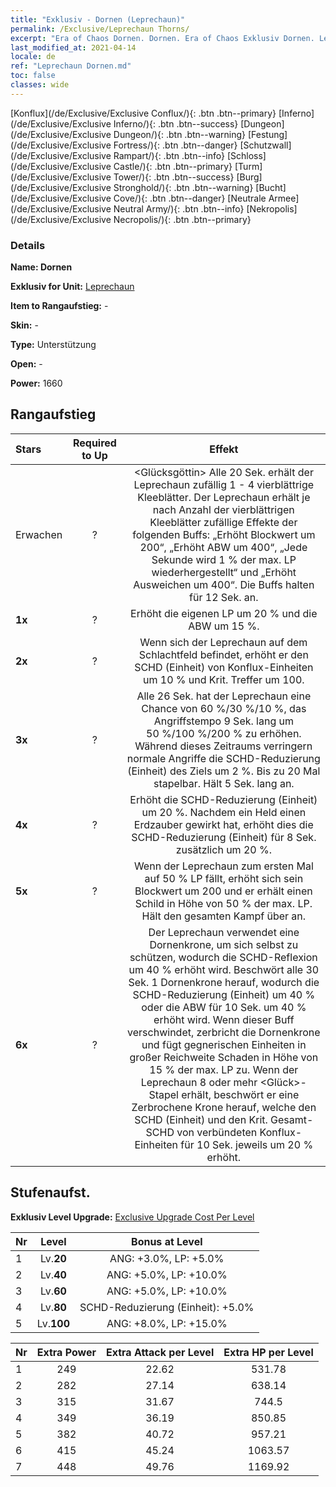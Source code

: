 ```yaml
---
title: "Exklusiv - Dornen (Leprechaun)"
permalink: /Exclusive/Leprechaun Thorns/
excerpt: "Era of Chaos Dornen. Dornen. Era of Chaos Exklusiv Dornen. Leprechaun Exklusiv."
last_modified_at: 2021-04-14
locale: de
ref: "Leprechaun Dornen.md"
toc: false
classes: wide
---
```

 [Konflux](/de/Exclusive/Exclusive Conflux/){: .btn .btn--primary} [Inferno](/de/Exclusive/Exclusive Inferno/){: .btn .btn--success} [Dungeon](/de/Exclusive/Exclusive Dungeon/){: .btn .btn--warning} [Festung](/de/Exclusive/Exclusive Fortress/){: .btn .btn--danger} [Schutzwall](/de/Exclusive/Exclusive Rampart/){: .btn .btn--info} [Schloss](/de/Exclusive/Exclusive Castle/){: .btn .btn--primary} [Turm](/de/Exclusive/Exclusive Tower/){: .btn .btn--success} [Burg](/de/Exclusive/Exclusive Stronghold/){: .btn .btn--warning} [Bucht](/de/Exclusive/Exclusive Cove/){: .btn .btn--danger} [Neutrale Armee](/de/Exclusive/Exclusive Neutral Army/){: .btn .btn--info} [Nekropolis](/de/Exclusive/Exclusive Necropolis/){: .btn .btn--primary} 

### Details
 **Name: Dornen** 

 **Exklusiv for Unit:** [Leprechaun](/de/units/Leprechaun/) 

 **Item to Rangaufstieg:** -

 **Skin:** -

 **Type:** Unterstützung

 **Open:** -

 **Power:** 1660

## Rangaufstieg

  |     Stars    |  Required to Up | Effekt |
  |:-------------|:---------------:|:---------------:|
  |  Erwachen  | ? | <Glücksgöttin> Alle 20 Sek. erhält der Leprechaun zufällig 1 - 4 vierblättrige Kleeblätter. Der Leprechaun erhält je nach Anzahl der vierblättrigen Kleeblätter zufällige Effekte der folgenden Buffs: „Erhöht Blockwert um 200“, „Erhöht ABW um 400“, „Jede Sekunde wird 1 % der max. LP wiederhergestellt“ und „Erhöht Ausweichen um 400“. Die Buffs halten für 12 Sek. an. |
  | **1x** <i class="fas fa-star"/> | ? | Erhöht die eigenen LP um 20 % und die ABW um 15 %. |
  | **2x** <i class="fas fa-star"/> | ? | Wenn sich der Leprechaun auf dem Schlachtfeld befindet, erhöht er den SCHD (Einheit) von Konflux-Einheiten um 10 % und Krit. Treffer um 100. |
  | **3x** <i class="fas fa-star"/> | ? | <Schnellkombo> Alle 26 Sek. hat der Leprechaun eine Chance von 60 %/30 %/10 %, das Angriffstempo 9 Sek. lang um 50 %/100 %/200 % zu erhöhen. Während dieses Zeitraums verringern normale Angriffe die SCHD-Reduzierung (Einheit) des Ziels um 2 %. Bis zu 20 Mal stapelbar. Hält 5 Sek. lang an. |
  | **4x** <i class="fas fa-star"/> | ? | Erhöht die SCHD-Reduzierung (Einheit) um 20 %. Nachdem ein Held einen Erdzauber gewirkt hat, erhöht dies die SCHD-Reduzierung (Einheit) für 8 Sek. zusätzlich um 20 %. |
  | **5x** <i class="fas fa-star"/> | ? | Wenn der Leprechaun zum ersten Mal auf 50 % LP fällt, erhöht sich sein Blockwert um 200 und er erhält einen Schild in Höhe von 50 % der max. LP. Hält den gesamten Kampf über an. |
  | **6x** <i class="fas fa-star"/> | ? | <Dornenkrone> Der Leprechaun verwendet eine Dornenkrone, um sich selbst zu schützen, wodurch die SCHD-Reflexion um 40 % erhöht wird. Beschwört alle 30 Sek. 1 Dornenkrone herauf, wodurch die SCHD-Reduzierung (Einheit) um 40 % oder die ABW für 10 Sek. um 40 % erhöht wird. Wenn dieser Buff verschwindet, zerbricht die Dornenkrone und fügt gegnerischen Einheiten in großer Reichweite Schaden in Höhe von 15 % der max. LP zu. Wenn der Leprechaun 8 oder mehr <Glück>-Stapel erhält, beschwört er eine Zerbrochene Krone herauf, welche den SCHD (Einheit) und den Krit. Gesamt-SCHD von verbündeten Konflux-Einheiten für 10 Sek. jeweils um 20 % erhöht. |


## Stufenaufst.
 **Exklusiv Level Upgrade:** [Exclusive Upgrade Cost Per Level](/Exclusive/ExclusiveUpgradeCostPerLevel/)

  |  Nr  |   Level  | Bonus at Level |
  |:-----|:--------:|:--------------:|
  | 1 | Lv.**20** | ANG: +3.0%, LP: +5.0% |
  | 2 | Lv.**40** | ANG: +5.0%, LP: +10.0% |
  | 3 | Lv.**60** | ANG: +5.0%, LP: +10.0% |
  | 4 | Lv.**80** | SCHD-Reduzierung (Einheit): +5.0% |
  | 5 | Lv.**100** | ANG: +8.0%, LP: +15.0% |


  |  Nr  |  Extra Power | Extra Attack per Level | Extra HP per Level |
  |:-----|:--------:|:--------:|:--------:|
  | 1 | 249 | 22.62 | 531.78 |
  | 2 | 282 | 27.14 | 638.14 |
  | 3 | 315 | 31.67 | 744.5 |
  | 4 | 349 | 36.19 | 850.85 |
  | 5 | 382 | 40.72 | 957.21 |
  | 6 | 415 | 45.24 | 1063.57 |
  | 7 | 448 | 49.76 | 1169.92 |


